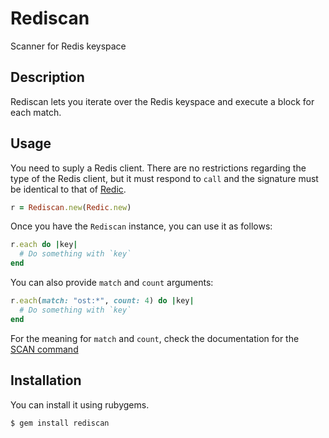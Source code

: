 Rediscan
========

Scanner for Redis keyspace

Description
-----------

Rediscan lets you iterate over the Redis keyspace and execute a
block for each match.

Usage
-----

You need to suply a Redis client. There are no restrictions
regarding the type of the Redis client, but it must respond to
`call` and the signature must be identical to that of
[Redic][redic].

```ruby
r = Rediscan.new(Redic.new)
```

Once you have the `Rediscan` instance, you can use it as follows:

```ruby
r.each do |key|
  # Do something with `key`
end
```

You can also provide `match` and `count` arguments:

```ruby
r.each(match: "ost:*", count: 4) do |key|
  # Do something with `key`
end
```

For the meaning for `match` and `count`, check the documentation
for the [SCAN command][scan]

## Installation

You can install it using rubygems.

```
$ gem install rediscan
```

[redic]: https://github.com/amakawa/redic
[scan]: http://redis.io/commands/scan
